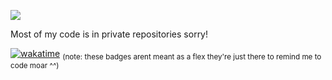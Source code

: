 ![](https://kurohi.me/assets/barunson.gif)

Most of my code is in private repositories sorry!

[![wakatime](https://wakatime.com/badge/user/8618af0f-2922-48fc-a975-d1faa417e6eb.svg?style=flat-square)](https://wakatime.com/@8618af0f-2922-48fc-a975-d1faa417e6eb) <sub>(note: these badges arent meant as a flex they're just there to remind me to code moar ^^)</sub>
